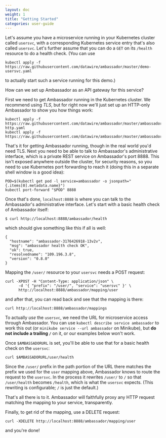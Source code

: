 ```yaml
---
layout: doc
weight: 1
title: "Getting Started"
categories: user-guide
---
```


Let's assume you have a microservice running in your Kubernetes cluster called `usersvc`, with a corresponding Kubernetes service entry that's also called `usersvc`. Let's further assume that you can do a `GET` on its `/health` resource to do a health check. (You can use

```
kubectl apply -f https://raw.githubusercontent.com/datawire/ambassador/master/demo-usersvc.yaml
```

to actually start such a service running for this demo.)

How can we set up Ambassador as an API gateway for this service?

First we need to get Ambassador running in the Kubernetes cluster. We recommend using *TLS*, but for right now we'll just set up an HTTP-only Ambassador to show you how things work:

```
kubectl apply -f https://raw.githubusercontent.com/datawire/ambassador/master/ambassador-http.yaml
kubectl apply -f https://raw.githubusercontent.com/datawire/ambassador/master/ambassador.yaml
```

That's it for getting Ambassador running, though in the real world you'd need TLS. Next you need to be able to talk to Ambassador's administrative interface, which is a private REST service on Ambassador's port 8888. This isn't exposed anywhere outside the cluster, for security reasons, so you need to use Kubernetes port forwarding to reach it (doing this in a separate shell window is a good idea):

```
POD=$(kubectl get pod -l service=ambassador -o jsonpath="{.items[0].metadata.name}")
kubectl port-forward "$POD" 8888
```

Once that's done, `localhost:8888` is where you can talk to the Ambassador's administrative interface. Let's start with a basic health check of Ambassador itself:

```
$ curl http://localhost:8888/ambassador/health
```

which should give something like this if all is well:

```
{
  "hostname": "ambassador-3176426918-13v2v",
  "msg": "ambassador health check OK",
  "ok": true,
  "resolvedname": "109.196.3.8",
  "version": "0.8.0"
}
```

Mapping the `/user/` resource to your `usersvc` needs a POST request:

```
curl -XPOST -H "Content-Type: application/json" \
      -d '{ "prefix": "/user/", "service": "usersvc" }' \
      http://localhost:8888/ambassador/mapping/user
```

and after that, you can read back and see that the mapping is there:

```
curl http://localhost:8888/ambassador/mappings
```

To actually _use_ the `usersvc`, we need the URL for microservice access through Ambassador. You can use `kubectl describe service ambassador` to work this out (or `minikube service --url ambassador` on Minikube), but **do not include a trailing `/`** on it, or our examples below won't work.

Once `$AMBASSADORURL` is set, you'll be able to use that for a basic health check on the `usersvc`:

```
curl $AMBASSADORURL/user/health
```

Since the `/user/` prefix in the path portion of the URL there matches the prefix we used for the `user` mapping above, Ambassador knows to route the request to the `usersvc`. In the process it rewrites `/user/` to `/` so that `/user/health` becomes `/health`, which is what the `usersvc` expects. (This rewriting is configurable; `/` is just the default.)

That's all there is to it. Ambassador will faithfully proxy any HTTP request matching the mapping to your service, transparently.

Finally, to get rid of the mapping, use a DELETE request:

```
curl -XDELETE http://localhost:8888/ambassador/mapping/user
```

and you're done!
